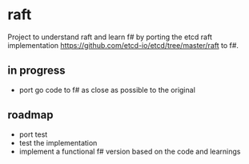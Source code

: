 # raft

Project to understand raft and learn f# by porting the etcd raft implementation https://github.com/etcd-io/etcd/tree/master/raft to f#.

## in progress

* port go code to f# as close as possible to the original
 

## roadmap

* port test
* test the implementation
* implement a functional f# version based on the code and learnings
